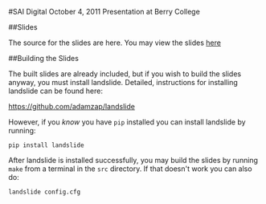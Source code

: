 #SAI Digital October 4, 2011 Presentation at Berry College


##Slides

The source for the slides are here. You may view the slides [here](http://saidigital.github.com/berry_college_october_2011_presentation/slides.html)

##Building the Slides

The built slides are already included, but if you wish to build the slides anyway, you must install landslide. Detailed, instructions for installing landslide can be found here:

https://github.com/adamzap/landslide

However, if you *know* you have `pip` installed you can install landslide by running:

`pip install landslide`

After landslide is installed successfully, you may build the slides by running `make` from a terminal in the `src` directory. If that doesn't work you can also do:

`landslide config.cfg`
